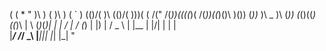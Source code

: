 
 
 (              (       *  "
 )\ )    (      )\ )  (  \`       )
(()/(    )\    (()/(  )\))(   ( /("
 /(_))((((_)(   /(_))((_)()\  )\())
(_))_  )\ _ )\ (_))  (_()((_)((_)\ 
 |   \ (_)_\(_)| |   |  \/  | / (_)
 | |) | / _ \  | |__ | |\/| | | |  
 |___/ /_/ \_\ |____||_|  |_| |_| "


